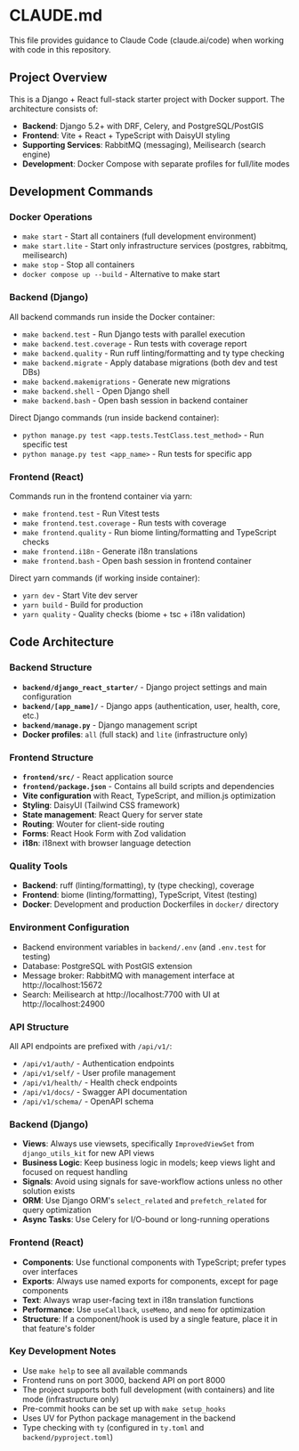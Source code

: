 # CLAUDE.md

This file provides guidance to Claude Code (claude.ai/code) when working with code in this repository.

## Project Overview

This is a Django + React full-stack starter project with Docker support. The architecture consists of:

- **Backend**: Django 5.2+ with DRF, Celery, and PostgreSQL/PostGIS
- **Frontend**: Vite + React + TypeScript with DaisyUI styling
- **Supporting Services**: RabbitMQ (messaging), Meilisearch (search engine)
- **Development**: Docker Compose with separate profiles for full/lite modes

## Development Commands

### Docker Operations
- `make start` - Start all containers (full development environment)  
- `make start.lite` - Start only infrastructure services (postgres, rabbitmq, meilisearch)
- `make stop` - Stop all containers
- `docker compose up --build` - Alternative to make start

### Backend (Django)
All backend commands run inside the Docker container:

- `make backend.test` - Run Django tests with parallel execution
- `make backend.test.coverage` - Run tests with coverage report
- `make backend.quality` - Run ruff linting/formatting and ty type checking
- `make backend.migrate` - Apply database migrations (both dev and test DBs)
- `make backend.makemigrations` - Generate new migrations
- `make backend.shell` - Open Django shell
- `make backend.bash` - Open bash session in backend container

Direct Django commands (run inside backend container):
- `python manage.py test <app.tests.TestClass.test_method>` - Run specific test
- `python manage.py test <app_name>` - Run tests for specific app

### Frontend (React)
Commands run in the frontend container via yarn:

- `make frontend.test` - Run Vitest tests
- `make frontend.test.coverage` - Run tests with coverage
- `make frontend.quality` - Run biome linting/formatting and TypeScript checks
- `make frontend.i18n` - Generate i18n translations
- `make frontend.bash` - Open bash session in frontend container

Direct yarn commands (if working inside container):
- `yarn dev` - Start Vite dev server
- `yarn build` - Build for production
- `yarn quality` - Quality checks (biome + tsc + i18n validation)

## Code Architecture

### Backend Structure
- **`backend/django_react_starter/`** - Django project settings and main configuration
- **`backend/[app_name]/`** - Django apps (authentication, user, health, core, etc.)
- **`backend/manage.py`** - Django management script
- **Docker profiles**: `all` (full stack) and `lite` (infrastructure only)

### Frontend Structure  
- **`frontend/src/`** - React application source
- **`frontend/package.json`** - Contains all build scripts and dependencies
- **Vite configuration** with React, TypeScript, and million.js optimization
- **Styling**: DaisyUI (Tailwind CSS framework)
- **State management**: React Query for server state
- **Routing**: Wouter for client-side routing
- **Forms**: React Hook Form with Zod validation
- **i18n**: i18next with browser language detection

### Quality Tools
- **Backend**: ruff (linting/formatting), ty (type checking), coverage
- **Frontend**: biome (linting/formatting), TypeScript, Vitest (testing)
- **Docker**: Development and production Dockerfiles in `docker/` directory

### Environment Configuration
- Backend environment variables in `backend/.env` (and `.env.test` for testing)
- Database: PostgreSQL with PostGIS extension
- Message broker: RabbitMQ with management interface at http://localhost:15672
- Search: Meilisearch at http://localhost:7700 with UI at http://localhost:24900

### API Structure
All API endpoints are prefixed with `/api/v1/`:
- `/api/v1/auth/` - Authentication endpoints
- `/api/v1/self/` - User profile management
- `/api/v1/health/` - Health check endpoints
- `/api/v1/docs/` - Swagger API documentation
- `/api/v1/schema/` - OpenAPI schema

### Backend (Django)
- **Views**: Always use viewsets, specifically `ImprovedViewSet` from `django_utils_kit` for new API views
- **Business Logic**: Keep business logic in models; keep views light and focused on request handling
- **Signals**: Avoid using signals for save-workflow actions unless no other solution exists
- **ORM**: Use Django ORM's `select_related` and `prefetch_related` for query optimization
- **Async Tasks**: Use Celery for I/O-bound or long-running operations

### Frontend (React)
- **Components**: Use functional components with TypeScript; prefer types over interfaces
- **Exports**: Always use named exports for components, except for page components
- **Text**: Always wrap user-facing text in i18n translation functions
- **Performance**: Use `useCallback`, `useMemo`, and `memo` for optimization
- **Structure**: If a component/hook is used by a single feature, place it in that feature's folder

### Key Development Notes
- Use `make help` to see all available commands
- Frontend runs on port 3000, backend API on port 8000
- The project supports both full development (with containers) and lite mode (infrastructure only)
- Pre-commit hooks can be set up with `make setup_hooks`
- Uses UV for Python package management in the backend
- Type checking with `ty` (configured in `ty.toml` and `backend/pyproject.toml`)
